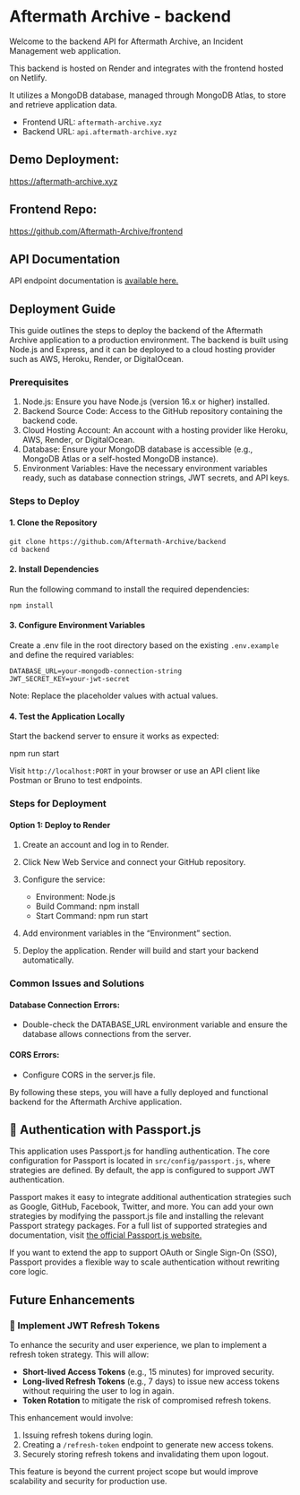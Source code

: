 # Aftermath Archive - backend

Welcome to the backend API for Aftermath Archive, an Incident Management web application.

This backend is hosted on Render and integrates with the frontend hosted on Netlify.

It utilizes a MongoDB database, managed through MongoDB Atlas, to store and retrieve application data.

-   Frontend URL: `aftermath-archive.xyz`
-   Backend URL: `api.aftermath-archive.xyz`

## Demo Deployment:

https://aftermath-archive.xyz

## Frontend Repo:

https://github.com/Aftermath-Archive/frontend

## API Documentation

API endpoint documentation is [available here.](https://api.aftermath-archive.xyz/api-docs/)

## Deployment Guide

This guide outlines the steps to deploy the backend of the Aftermath Archive application to a production environment. The backend is built using Node.js and Express, and it can be deployed to a cloud hosting provider such as AWS, Heroku, Render, or DigitalOcean.

### Prerequisites

1. Node.js: Ensure you have Node.js (version 16.x or higher) installed.
2. Backend Source Code: Access to the GitHub repository containing the backend code.
3. Cloud Hosting Account: An account with a hosting provider like Heroku, AWS, Render, or DigitalOcean.
4. Database: Ensure your MongoDB database is accessible (e.g., MongoDB Atlas or a self-hosted MongoDB instance).
5. Environment Variables: Have the necessary environment variables ready, such as database connection strings, JWT secrets, and API keys.

### Steps to Deploy

#### 1. Clone the Repository

```
git clone https://github.com/Aftermath-Archive/backend
cd backend
```

#### 2. Install Dependencies

Run the following command to install the required dependencies:

```
npm install
```

#### 3. Configure Environment Variables

Create a .env file in the root directory based on the existing `.env.example` and define the required variables:

```
DATABASE_URL=your-mongodb-connection-string
JWT_SECRET_KEY=your-jwt-secret
```

Note: Replace the placeholder values with actual values.

#### 4. Test the Application Locally

Start the backend server to ensure it works as expected:

npm run start

Visit `http://localhost:PORT` in your browser or use an API client like Postman or Bruno to test endpoints.

### Steps for Deployment

#### Option 1: Deploy to Render

1. Create an account and log in to Render.
2. Click New Web Service and connect your GitHub repository.
3. Configure the service:

    - Environment: Node.js
    - Build Command: npm install
    - Start Command: npm run start

4. Add environment variables in the “Environment” section.
5. Deploy the application. Render will build and start your backend automatically.

### Common Issues and Solutions

#### Database Connection Errors:

-   Double-check the DATABASE_URL environment variable and ensure the database allows connections from the server.

#### CORS Errors:

-   Configure CORS in the server.js file.

By following these steps, you will have a fully deployed and functional backend for the Aftermath Archive application.

## 🔐 Authentication with Passport.js

This application uses Passport.js for handling authentication. The core configuration for Passport is located in `src/config/passport.js`, where strategies are defined. By default, the app is configured to support JWT authentication.

Passport makes it easy to integrate additional authentication strategies such as Google, GitHub, Facebook, Twitter, and more. You can add your own strategies by modifying the passport.js file and installing the relevant Passport strategy packages. For a full list of supported strategies and documentation, visit [the official Passport.js website.](https://www.passportjs.org/)

If you want to extend the app to support OAuth or Single Sign-On (SSO), Passport provides a flexible way to scale authentication without rewriting core logic.

## Future Enhancements

### 🔄 Implement JWT Refresh Tokens

To enhance the security and user experience, we plan to implement a refresh token strategy. This will allow:

-   **Short-lived Access Tokens** (e.g., 15 minutes) for improved security.
-   **Long-lived Refresh Tokens** (e.g., 7 days) to issue new access tokens without requiring the user to log in again.
-   **Token Rotation** to mitigate the risk of compromised refresh tokens.

This enhancement would involve:

1. Issuing refresh tokens during login.
2. Creating a `/refresh-token` endpoint to generate new access tokens.
3. Securely storing refresh tokens and invalidating them upon logout.

This feature is beyond the current project scope but would improve scalability and security for production use.
